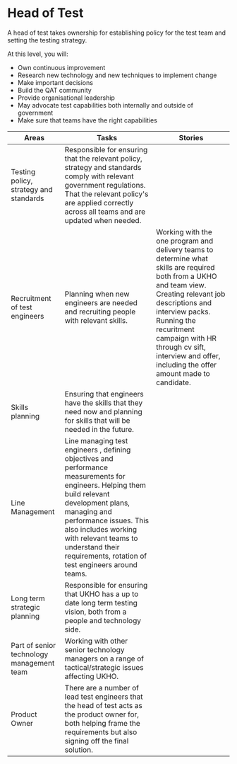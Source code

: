 # Head of Test

A head of test takes ownership for establishing policy for the test team and setting the testing strategy.

At this level, you will:

* Own continuous improvement
* Research new technology and new techniques to implement change
* Make important decisions
* Build the QAT community
* Provide organisational leadership
* May advocate test capabilities both internally and outside of government
* Make sure that teams have the right capabilities

|  Areas | Tasks | Stories |
| --- | --- | --- |
| Testing policy, strategy and standards | Responsible for ensuring that the relevant policy, strategy and standards comply with relevant government regulations. That the relevant policy's are applied correctly across all teams and are updated when needed.|  |
| Recruitment of test engineers | Planning when new engineers are needed and recruiting people with relevant skills. | Working with the one program and delivery teams to determine what skills are required both from a UKHO and team view. Creating relevant job descriptions and interview packs. Running the recuritment campaign with HR through cv sift, interview and offer, including the offer amount made to candidate. |
| Skills planning | Ensuring that engineers have the skills that they need now and planning for skills that will be needed in the future. |  |
| Line Management | Line managing test engineers , defining objectives and performance measurements for engineers. Helping them build relevant development plans, managing and performance issues. This also includes working with relevant teams to understand their requirements, rotation of test engineers around teams. |  |
| Long term strategic planning | Responsible for ensuring that UKHO has a up to date long term testing vision, both from a people and technology side. |  |
| Part of senior technology management team | Working with other senior technology managers on a range of tactical/strategic issues affecting UKHO. |  |
| Product Owner | There are a number of lead test engineers that the head of test acts as the product owner for, both helping frame the requirements but also signing off the final solution. |  |
